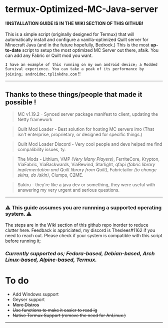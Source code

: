 # termux-Optimized-MC-Java-server
#### **!INSTALLATION GUIDE IS IN THE WIKI SECTION OF THIS GITHUB!**

This is a simple script (originally designed for Termux) that will automatically install and configure a vanilla-optimized Quilt server for Minecraft Java (and in the future hopefully, Bedrock.)
This is the most __up-to-date__ script to setup the most optimized MC Server out there, afaik.
You can add any Fabric or Quilt mod you want.

`I have an example of this running on my own android device; a Modded Survival experience. You can take a peak of its performance by joining; androidmc.tplinkdns.com` !!

----------------------------------------------------------------------
## Thanks to these things/people that made it possible !
> MC v1.19.2 - Synced server package manifest to client, updating the Netty framework

> Quilt Mod Loader - Best solution for hosting MC servers imo (That isn't enterprise, proprietary, or designed for specific things.)

> Quilt Mod Loader Discord - Very cool people and devs helped me find compalibility issues, ty.

> The Mods - Lithium, VMP *(Very Many Players)*, FerriteCore, Krypton, ViaFabric, ViaBackwards, ViaRewind, Starlight, qfapi *(fabric library implementation and Quilt library from Quilt)*, Fabrictailor *(to change skins, do /skin)*, Clumps, C2ME.

> Sukiru - they're like a java dev or something, they were useful with answering my very urgent and serious questions.

------------------------------------------------------------------

### ⚠️ This guide assumes you are runnning a supported operating system.  ⚠️
The steps are in the Wiki section of this github repo inorder to reduce clutter here. Feedback is appriciated, my discord is Theslees#1162 if you need to reach out.
Please check if your system is compatible with this script before running it;

### ***Currently supported os; Fedora-based, Debian-based, Arch Linux-based, Alpine-based, Termux.***

# To do
- Add Windows support
- Geyser support
- ~~More Distros~~
- ~~Use functions to make it easier to read ig~~
- ~~Native Termux Support (remove the need for AnLinux.)~~

----------------------------------------------------------------
